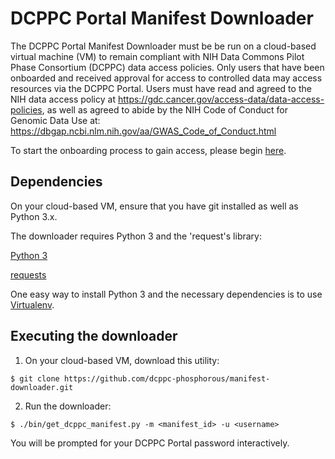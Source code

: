 # DCPPC Portal Manifest Downloader

The DCPPC Portal Manifest Downloader must be be run on a cloud-based virtual machine (VM) to remain compliant with NIH Data Commons Pilot Phase Consortium (DCPPC) data access policies. Only users that have been onboarded and received approval for access to controlled data may access resources via the DCPPC Portal. Users must have read and agreed to the NIH data access policy at https://gdc.cancer.gov/access-data/data-access-policies, as well as agreed to abide by the NIH Code of Conduct for Genomic Data Use at: https://dbgap.ncbi.nlm.nih.gov/aa/GWAS_Code_of_Conduct.html

To start the onboarding process to gain access, please begin [here](https://hackmd.io/s/rkhHC2cFf).

## Dependencies

On your cloud-based VM, ensure that you have git installed as well as Python 3.x.

The downloader requires Python 3 and the 'request's library:

[Python 3](https://www.python.org/downloads/)

[requests](https://pypi.org/project/requests/)

One easy way to install Python 3 and the necessary dependencies is to use [Virtualenv](https://virtualenv.pypa.io).

## Executing the downloader

1) On your cloud-based VM, download this utility:
```
$ git clone https://github.com/dcppc-phosphorous/manifest-downloader.git
```

2) Run the downloader:
```
$ ./bin/get_dcppc_manifest.py -m <manifest_id> -u <username>
```

You will be prompted for your DCPPC Portal password interactively.

